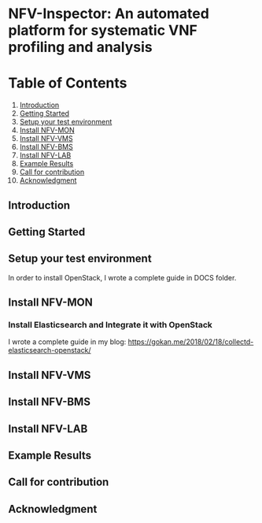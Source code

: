 # NFV-Inspector: An automated platform for systematic VNF profiling and analysis

# Table of Contents
1. [Introduction](#intoduction)
2. [Getting Started](#getting-started)
3. [Setup your test environment](#setup-your-test-environment)
4. [Install NFV-MON](#install-nfv-mon)
5. [Install NFV-VMS](#install-nfv-vms)
6. [Install NFV-BMS](#install-nfv-bms)
7. [Install NFV-LAB](#install-nfv-lab)
8. [Example Results](#example-results)
9. [Call for contribution](#call-for-contribution)
10. [Acknowledgment](#acknowledgment)


## Introduction
## Getting Started
## Setup your test environment
In order to install OpenStack, I wrote a complete guide in DOCS folder.
## Install NFV-MON
### Install Elasticsearch and Integrate it with OpenStack
I wrote a complete guide in my blog: https://gokan.me/2018/02/18/collectd-elasticsearch-openstack/
## Install NFV-VMS
## Install NFV-BMS
## Install NFV-LAB
## Example Results
## Call for contribution
## Acknowledgment

